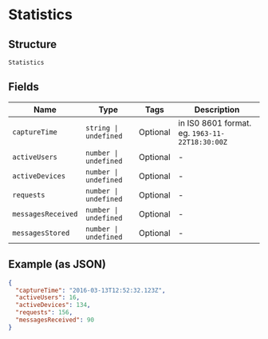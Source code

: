 
# Statistics

## Structure

`Statistics`

## Fields

| Name | Type | Tags | Description |
|  --- | --- | --- | --- |
| `captureTime` | `string \| undefined` | Optional | in IS0 8601 format. eg. `1963-11-22T18:30:00Z` |
| `activeUsers` | `number \| undefined` | Optional | - |
| `activeDevices` | `number \| undefined` | Optional | - |
| `requests` | `number \| undefined` | Optional | - |
| `messagesReceived` | `number \| undefined` | Optional | - |
| `messagesStored` | `number \| undefined` | Optional | - |

## Example (as JSON)

```json
{
  "captureTime": "2016-03-13T12:52:32.123Z",
  "activeUsers": 16,
  "activeDevices": 134,
  "requests": 156,
  "messagesReceived": 90
}
```

